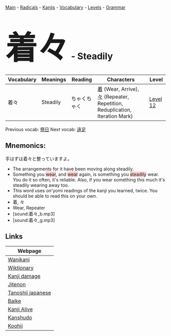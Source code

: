 <style> bigfont {font-size: 100px}</style>
[Main](../README.md) -
[Radicals](../radicals.md) -
[Kanjis](../kanjis.md) -
[Vocabulary](../vocabulary.md) -
[Levels](../levels.md) -
[Grammar](../grammar.md)
# <bigfont> 着々</bigfont> - Steadily 

| Vocabulary | Meanings | Reading | Characters | Level |
| --- | --- | --- | --- | --- |
| 着々 | Steadily | ちゃくちゃく |  [着](../kanjis/着.md) (Wear, Arrive), [々](../kanjis/々.md) (Repeater, Repetition, Reduplication, Iteration Mark) | [Level 12](../levels/wk_level12.md) |

Previous vocab: [祭日](祭日.md) Next vocab: [遠足](遠足.md) 

## Mnemonics:
手はずは着々と整っていますよ。
* The arrangements for it have been moving along steadily.
* Something you <span style="background-color:#ffcccb"> wear</span>, and <span style="background-color:#ffcccb"> wear</span> again, is something you <span style="background-color:#ffcccb"> steadily</span> wear. You do it so often, it's reliable. Also, if you wear something this much it's steadily wearing away too.
* This word uses on'yomi readings of the kanji you learned, twice. You should be able to read this on your own.
* 着, 々
* Wear, Repeater
* [sound:着々_b.mp3]
* [sound:着々_g.mp3]


## Links 

| Webpage |
| --- |
| [Wanikani          ](https://www.wanikani.com/kanji/着々) |
| [Wiktionary        ](https://en.wiktionary.org/wiki/着々) |
| [Kanji damage      ](http://www.kanjidamage.com/kanji/search?utf8=✓&q=着々) |
| [Jitenon           ](https://jitenon.com/kanji/着々) |
| [Tanoshii japanese ](https://www.tanoshiijapanese.com/dictionary/kanji.cfm?k=着々) |
| [Baike             ](https://baike.baidu.com/item/着々) |
| [Kanji Alive       ](https://app.kanjialive.com/着々) |
| [Kanshudo          ](https://www.kanshudo.com/searchmn?q=着々) |
| [Koohii            ](https://kanji.koohii.com/study/kanji/着々) |
